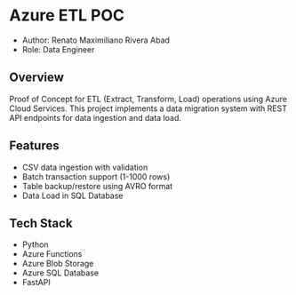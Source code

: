 # Azure ETL POC
- Author: Renato Maximiliano Rivera Abad
- Role: Data Engineer
## Overview
Proof of Concept for ETL (Extract, Transform, Load) operations using Azure Cloud Services. This project implements a data migration system with REST API endpoints for data ingestion and data load.

## Features
- CSV data ingestion with validation
- Batch transaction support (1-1000 rows)
- Table backup/restore using AVRO format
- Data Load in SQL Database

## Tech Stack
- Python
- Azure Functions
- Azure Blob Storage
- Azure SQL Database
- FastAPI